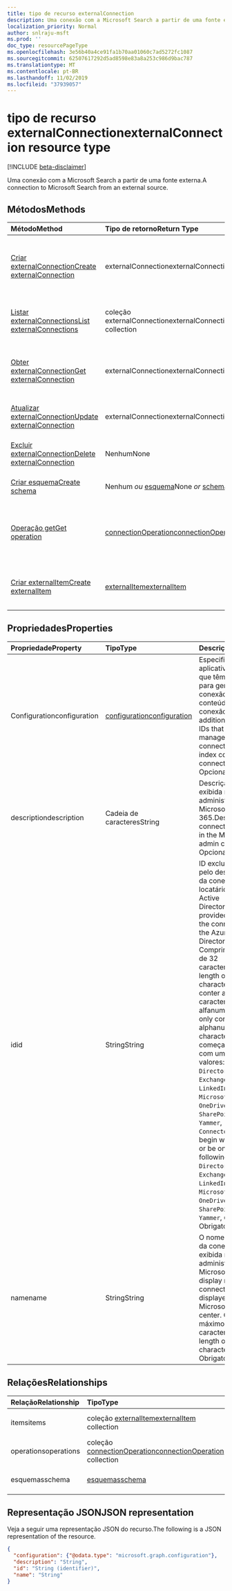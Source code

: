 ```yaml
---
title: tipo de recurso externalConnection
description: Uma conexão com a Microsoft Search a partir de uma fonte externa.
localization_priority: Normal
author: snlraju-msft
ms.prod: ''
doc_type: resourcePageType
ms.openlocfilehash: 3e56b40a4ce91fa1b70aa01060c7ad5272fc1087
ms.sourcegitcommit: 62507617292d5ad8598e83a8a253c986d9bac787
ms.translationtype: MT
ms.contentlocale: pt-BR
ms.lasthandoff: 11/02/2019
ms.locfileid: "37939057"
---
```

# <a name="externalconnection-resource-type"></a><span data-ttu-id="ea253-103">tipo de recurso externalConnection</span><span class="sxs-lookup"><span data-stu-id="ea253-103">externalConnection resource type</span></span>

[!INCLUDE [beta-disclaimer](../../includes/beta-disclaimer.md)]

<span data-ttu-id="ea253-104">Uma conexão com a Microsoft Search a partir de uma fonte externa.</span><span class="sxs-lookup"><span data-stu-id="ea253-104">A connection to Microsoft Search from an external source.</span></span>

## <a name="methods"></a><span data-ttu-id="ea253-105">Métodos</span><span class="sxs-lookup"><span data-stu-id="ea253-105">Methods</span></span>

| <span data-ttu-id="ea253-106">Método</span><span class="sxs-lookup"><span data-stu-id="ea253-106">Method</span></span>                                                           | <span data-ttu-id="ea253-107">Tipo de retorno</span><span class="sxs-lookup"><span data-stu-id="ea253-107">Return Type</span></span>                                   | <span data-ttu-id="ea253-108">Descrição</span><span class="sxs-lookup"><span data-stu-id="ea253-108">Description</span></span> |
|:-----------------------------------------------------------------|:----------------------------------------------|:--|
| [<span data-ttu-id="ea253-109">Criar externalConnection</span><span class="sxs-lookup"><span data-stu-id="ea253-109">Create externalConnection</span></span>](../api/external-post-connections.md) | <span data-ttu-id="ea253-110">externalConnection</span><span class="sxs-lookup"><span data-stu-id="ea253-110">externalConnection</span></span>                            | <span data-ttu-id="ea253-111">Crie um novo externalConnection postando na coleção Connections.</span><span class="sxs-lookup"><span data-stu-id="ea253-111">Create a new externalConnection by posting to the connections collection.</span></span> |
| [<span data-ttu-id="ea253-112">Listar externalConnections</span><span class="sxs-lookup"><span data-stu-id="ea253-112">List externalConnections</span></span>](../api/externalconnection-list.md)    | <span data-ttu-id="ea253-113">coleção externalConnection</span><span class="sxs-lookup"><span data-stu-id="ea253-113">externalConnection collection</span></span>                 | <span data-ttu-id="ea253-114">Obtenha uma coleção de objetos externalConnection.</span><span class="sxs-lookup"><span data-stu-id="ea253-114">Get a externalConnection object collection.</span></span> |
| [<span data-ttu-id="ea253-115">Obter externalConnection</span><span class="sxs-lookup"><span data-stu-id="ea253-115">Get externalConnection</span></span>](../api/externalconnection-get.md)       | <span data-ttu-id="ea253-116">externalConnection</span><span class="sxs-lookup"><span data-stu-id="ea253-116">externalConnection</span></span>                            | <span data-ttu-id="ea253-117">Ler propriedades e relações de um objeto externalConnection.</span><span class="sxs-lookup"><span data-stu-id="ea253-117">Read properties and relationships of a externalConnection object.</span></span> |
| [<span data-ttu-id="ea253-118">Atualizar externalConnection</span><span class="sxs-lookup"><span data-stu-id="ea253-118">Update externalConnection</span></span>](../api/externalconnection-update.md) | <span data-ttu-id="ea253-119">externalConnection</span><span class="sxs-lookup"><span data-stu-id="ea253-119">externalConnection</span></span>                            | <span data-ttu-id="ea253-120">Atualizar um objeto externalConnection.</span><span class="sxs-lookup"><span data-stu-id="ea253-120">Update a externalConnection object.</span></span> |
| [<span data-ttu-id="ea253-121">Excluir externalConnection</span><span class="sxs-lookup"><span data-stu-id="ea253-121">Delete externalConnection</span></span>](../api/externalconnection-delete.md) | <span data-ttu-id="ea253-122">Nenhum</span><span class="sxs-lookup"><span data-stu-id="ea253-122">None</span></span>                                          | <span data-ttu-id="ea253-123">Excluir um objeto externalConnection.</span><span class="sxs-lookup"><span data-stu-id="ea253-123">Delete a externalConnection object.</span></span> |
| [<span data-ttu-id="ea253-124">Criar esquema</span><span class="sxs-lookup"><span data-stu-id="ea253-124">Create schema</span></span>](../api/externalconnection-post-schema.md)        | <span data-ttu-id="ea253-125">Nenhum *ou* [esquema](schema.md)</span><span class="sxs-lookup"><span data-stu-id="ea253-125">None *or* [schema](schema.md)</span></span>                 | <span data-ttu-id="ea253-126">Registrar o esquema de conexão.</span><span class="sxs-lookup"><span data-stu-id="ea253-126">Register connection schema.</span></span> |
| [<span data-ttu-id="ea253-127">Operação get</span><span class="sxs-lookup"><span data-stu-id="ea253-127">Get operation</span></span>](../api/connectionoperation-get.md)               | [<span data-ttu-id="ea253-128">connectionOperation</span><span class="sxs-lookup"><span data-stu-id="ea253-128">connectionOperation</span></span>](connectionoperation.md) | <span data-ttu-id="ea253-129">Obter o status de uma solicitação assíncrona para criar o esquema de conexão.</span><span class="sxs-lookup"><span data-stu-id="ea253-129">Get the status of an asynchronous request to create the connection schema.</span></span> |
| [<span data-ttu-id="ea253-130">Criar externalItem</span><span class="sxs-lookup"><span data-stu-id="ea253-130">Create externalItem</span></span>](../api/externalconnection-put-items.md)    | [<span data-ttu-id="ea253-131">externalItem</span><span class="sxs-lookup"><span data-stu-id="ea253-131">externalItem</span></span>](externalitem.md)               | <span data-ttu-id="ea253-132">Criar um novo externalItem postando na coleção Items.</span><span class="sxs-lookup"><span data-stu-id="ea253-132">Create a new externalItem by posting to the items collection.</span></span> |

## <a name="properties"></a><span data-ttu-id="ea253-133">Propriedades</span><span class="sxs-lookup"><span data-stu-id="ea253-133">Properties</span></span>

| <span data-ttu-id="ea253-134">Propriedade</span><span class="sxs-lookup"><span data-stu-id="ea253-134">Property</span></span>      | <span data-ttu-id="ea253-135">Tipo</span><span class="sxs-lookup"><span data-stu-id="ea253-135">Type</span></span>                              | <span data-ttu-id="ea253-136">Descrição</span><span class="sxs-lookup"><span data-stu-id="ea253-136">Description</span></span> |
|:--------------|:----------------------------------|:------------|
| <span data-ttu-id="ea253-137">Configuration</span><span class="sxs-lookup"><span data-stu-id="ea253-137">configuration</span></span> | [<span data-ttu-id="ea253-138">configuration</span><span class="sxs-lookup"><span data-stu-id="ea253-138">configuration</span></span>](configuration.md) | <span data-ttu-id="ea253-139">Especifica IDs de aplicativo adicionais que têm permissão para gerenciar a conexão e indexar o conteúdo na conexão.</span><span class="sxs-lookup"><span data-stu-id="ea253-139">Specifies additional application IDs that are allowed to manage the connection and to index content in the connection.</span></span> <span data-ttu-id="ea253-140">Opcional.</span><span class="sxs-lookup"><span data-stu-id="ea253-140">Optional.</span></span> |
| <span data-ttu-id="ea253-141">description</span><span class="sxs-lookup"><span data-stu-id="ea253-141">description</span></span>   | <span data-ttu-id="ea253-142">Cadeia de caracteres</span><span class="sxs-lookup"><span data-stu-id="ea253-142">String</span></span>                            | <span data-ttu-id="ea253-143">Descrição da conexão exibida no centro de administração do Microsoft 365.</span><span class="sxs-lookup"><span data-stu-id="ea253-143">Description of the connection displayed in the Microsoft 365 admin center.</span></span> <span data-ttu-id="ea253-144">Opcional.</span><span class="sxs-lookup"><span data-stu-id="ea253-144">Optional.</span></span> |
| <span data-ttu-id="ea253-145">id</span><span class="sxs-lookup"><span data-stu-id="ea253-145">id</span></span>            | <span data-ttu-id="ea253-146">String</span><span class="sxs-lookup"><span data-stu-id="ea253-146">String</span></span>                            | <span data-ttu-id="ea253-147">ID exclusiva fornecida pelo desenvolvedor da conexão dentro do locatário do Azure Active Directory.</span><span class="sxs-lookup"><span data-stu-id="ea253-147">Developer-provided unique ID of the connection within the Azure Active Directory tenant.</span></span> <span data-ttu-id="ea253-148">Comprimento máximo de 32 caracteres.</span><span class="sxs-lookup"><span data-stu-id="ea253-148">Maximum length of 32 characters.</span></span> <span data-ttu-id="ea253-149">Deve conter apenas caracteres alfanuméricos.</span><span class="sxs-lookup"><span data-stu-id="ea253-149">Must only contain alphanumeric characters.</span></span> <span data-ttu-id="ea253-150">Não pode começar `Microsoft` com um dos seguintes valores: `None` `Directory`,, `Exchange`, `ExchangeArchive`, `LinkedIn`, `Mailbox`, `MicrosoftSearch`, `OneDriveBusiness`, `SharePoint`, `Teams`,,, `Yammer`, `Connectors`,,,,,,,.</span><span class="sxs-lookup"><span data-stu-id="ea253-150">Cannot begin with `Microsoft` or be one of the following values: `None`, `Directory`, `Exchange`, `ExchangeArchive`, `LinkedIn`, `Mailbox`, `MicrosoftSearch`, `OneDriveBusiness`, `SharePoint`, `Teams`, `Yammer`, `Connectors`.</span></span> <span data-ttu-id="ea253-151">Obrigatório.</span><span class="sxs-lookup"><span data-stu-id="ea253-151">Required.</span></span> |
| <span data-ttu-id="ea253-152">name</span><span class="sxs-lookup"><span data-stu-id="ea253-152">name</span></span>          | <span data-ttu-id="ea253-153">String</span><span class="sxs-lookup"><span data-stu-id="ea253-153">String</span></span>                            | <span data-ttu-id="ea253-154">O nome de exibição da conexão a ser exibida no centro de administração do Microsoft 365.</span><span class="sxs-lookup"><span data-stu-id="ea253-154">The display name of the connection to be displayed in the Microsoft 365 admin center.</span></span> <span data-ttu-id="ea253-155">Comprimento máximo de 128 caracteres.</span><span class="sxs-lookup"><span data-stu-id="ea253-155">Maximum length of 128 characters.</span></span> <span data-ttu-id="ea253-156">Obrigatório.</span><span class="sxs-lookup"><span data-stu-id="ea253-156">Required.</span></span> |

## <a name="relationships"></a><span data-ttu-id="ea253-157">Relações</span><span class="sxs-lookup"><span data-stu-id="ea253-157">Relationships</span></span>

| <span data-ttu-id="ea253-158">Relação</span><span class="sxs-lookup"><span data-stu-id="ea253-158">Relationship</span></span> | <span data-ttu-id="ea253-159">Tipo</span><span class="sxs-lookup"><span data-stu-id="ea253-159">Type</span></span>                                                     | <span data-ttu-id="ea253-160">Descrição</span><span class="sxs-lookup"><span data-stu-id="ea253-160">Description</span></span> |
|:-------------|:---------------------------------------------------------|:---|
| <span data-ttu-id="ea253-161">items</span><span class="sxs-lookup"><span data-stu-id="ea253-161">items</span></span>        | <span data-ttu-id="ea253-162">coleção [externalItem](externalitem.md)</span><span class="sxs-lookup"><span data-stu-id="ea253-162">[externalItem](externalitem.md) collection</span></span>               | <span data-ttu-id="ea253-p105">Somente leitura. Anulável.</span><span class="sxs-lookup"><span data-stu-id="ea253-p105">Read-only. Nullable.</span></span> |
| <span data-ttu-id="ea253-165">operations</span><span class="sxs-lookup"><span data-stu-id="ea253-165">operations</span></span>   | <span data-ttu-id="ea253-166">coleção [connectionOperation](connectionoperation.md)</span><span class="sxs-lookup"><span data-stu-id="ea253-166">[connectionOperation](connectionoperation.md) collection</span></span> | <span data-ttu-id="ea253-167">Somente leitura.</span><span class="sxs-lookup"><span data-stu-id="ea253-167">Read-only.</span></span> <span data-ttu-id="ea253-168">Anulável.</span><span class="sxs-lookup"><span data-stu-id="ea253-168">Nullable.</span></span> |
| <span data-ttu-id="ea253-169">esquemas</span><span class="sxs-lookup"><span data-stu-id="ea253-169">schema</span></span>       | [<span data-ttu-id="ea253-170">esquemas</span><span class="sxs-lookup"><span data-stu-id="ea253-170">schema</span></span>](schema.md)                                      | <span data-ttu-id="ea253-p107">Somente leitura. Anulável.</span><span class="sxs-lookup"><span data-stu-id="ea253-p107">Read-only. Nullable.</span></span> |

## <a name="json-representation"></a><span data-ttu-id="ea253-173">Representação JSON</span><span class="sxs-lookup"><span data-stu-id="ea253-173">JSON representation</span></span>

<span data-ttu-id="ea253-174">Veja a seguir uma representação JSON do recurso.</span><span class="sxs-lookup"><span data-stu-id="ea253-174">The following is a JSON representation of the resource.</span></span>

<!-- {
  "blockType": "resource",
  "optionalProperties": [

  ],
  "@odata.type": "microsoft.graph.externalConnection",
  "baseType": "",
  "keyProperty": "id"
}-->

```json
{
  "configuration": {"@odata.type": "microsoft.graph.configuration"},
  "description": "String",
  "id": "String (identifier)",
  "name": "String"
}
```

<!-- uuid: 16cd6b66-4b1a-43a1-adaf-3a886856ed98
2019-02-04 14:57:30 UTC -->
<!-- {
  "type": "#page.annotation",
  "description": "connection resource",
  "keywords": "",
  "section": "documentation",
  "tocPath": ""
}-->
